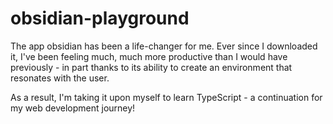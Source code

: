 # obsidian-playground
The app obsidian has been a life-changer for me. Ever since I downloaded it, I've been feeling much, much more productive than I would have previously - in part thanks to its ability to create an environment that resonates with the user. 

As a result, I'm taking it upon myself to learn TypeScript - a continuation for my web development journey! 
